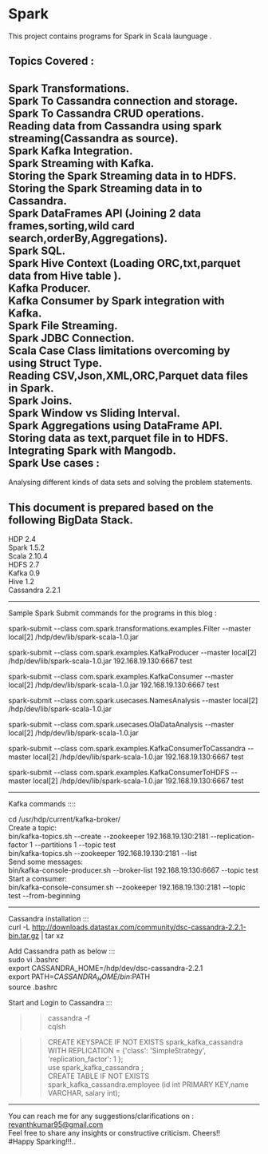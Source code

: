 # Spark
This project contains programs for Spark in Scala launguage .

Topics Covered :     
----------------
Spark Transformations.   
Spark To Cassandra connection and storage.       
Spark To Cassandra CRUD operations.              
Reading data from Cassandra using spark streaming(Cassandra as source).                
Spark Kafka Integration.       
Spark Streaming with Kafka.     
Storing the Spark Streaming data in to HDFS.      
Storing the Spark Streaming data in to Cassandra.       
Spark DataFrames API (Joining 2 data frames,sorting,wild card search,orderBy,Aggregations).         
Spark SQL.      
Spark Hive Context (Loading ORC,txt,parquet data from Hive table ).     
Kafka Producer.     
Kafka Consumer by Spark integration with Kafka.     
Spark File Streaming.     
Spark JDBC Connection.      
Scala Case Class limitations overcoming by using Struct Type.     
Reading CSV,Json,XML,ORC,Parquet data files in Spark.     
Spark Joins.      
Spark Window vs Sliding Interval.                            
Spark Aggregations using DataFrame API.     
Storing data as text,parquet file in to HDFS.     
Integrating Spark with Mangodb.             
Spark Use cases :
----------------
Analysing different kinds of data sets and solving the problem statements.  

  
This document is prepared based on the following BigData Stack.    
---------------------------------------------------------------
HDP 2.4           
Spark 1.5.2          
Scala 2.10.4             
HDFS 2.7             
Kafka 0.9              
Hive 1.2                        
Cassandra 2.2.1                      

------------------------------------------------------------------------------------------------------------------------------------- 

Sample Spark Submit commands for the programs in this blog :             

spark-submit --class com.spark.transformations.examples.Filter --master local[2] /hdp/dev/lib/spark-scala-1.0.jar  

spark-submit --class com.spark.examples.KafkaProducer --master local[2] /hdp/dev/lib/spark-scala-1.0.jar 192.168.19.130:6667 test  

spark-submit --class com.spark.examples.KafkaConsumer --master local[2] /hdp/dev/lib/spark-scala-1.0.jar 192.168.19.130:6667 test

spark-submit --class com.spark.usecases.NamesAnalysis --master local[2] /hdp/dev/lib/spark-scala-1.0.jar            

spark-submit --class com.spark.usecases.OlaDataAnalysis --master local[2] /hdp/dev/lib/spark-scala-1.0.jar        

spark-submit --class com.spark.examples.KafkaConsumerToCassandra --master local[2] /hdp/dev/lib/spark-scala-1.0.jar 192.168.19.130:6667 test                                      

spark-submit --class com.spark.examples.KafkaConsumerToHDFS --master local[2] /hdp/dev/lib/spark-scala-1.0.jar 192.168.19.130:6667 test                         


--------------------------------------------------------------------------------------------------------------------------------------
Kafka commands ::::

cd /usr/hdp/current/kafka-broker/                 
Create a topic:                          
bin/kafka-topics.sh --create --zookeeper 192.168.19.130:2181 --replication-factor 1 --partitions 1 --topic test              
bin/kafka-topics.sh --zookeeper 192.168.19.130:2181 --list                    
Send some messages:               
bin/kafka-console-producer.sh --broker-list 192.168.19.130:6667 --topic test                       
Start a consumer:                    
bin/kafka-console-consumer.sh --zookeeper 192.168.19.130:2181 --topic test --from-beginning                

--------------------------------------------------------------------------------------------------------------------------------------
Cassandra installation :::     
curl -L http://downloads.datastax.com/community/dsc-cassandra-2.2.1-bin.tar.gz | tar xz   

Add Cassandra path as below :::    
sudo vi .bashrc             
export CASSANDRA_HOME=/hdp/dev/dsc-cassandra-2.2.1                   
export PATH=$CASSANDRA_HOME/bin:$PATH                      
source .bashrc                 

Start and Login to Cassandra :::             
>>cassandra -f                                       
>>cqlsh                                 

>>CREATE KEYSPACE IF NOT EXISTS spark_kafka_cassandra WITH REPLICATION = {'class': 'SimpleStrategy', 'replication_factor': 1 };     
>>use spark_kafka_cassandra ;                             
>>CREATE TABLE IF NOT EXISTS spark_kafka_cassandra.employee (id int PRIMARY KEY,name VARCHAR, salary int);                

------------------------------------------------------------------------------------------------------------------------------------     

You can reach me for any suggestions/clarifications on  : revanthkumar95@gmail.com                                              
Feel free to share any insights or constructive criticism. Cheers!!                                                           
#Happy Sparking!!!..  


